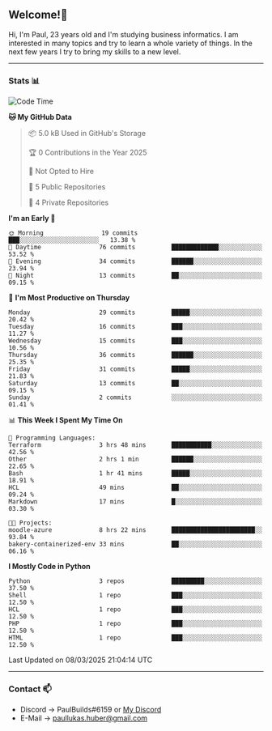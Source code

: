 ## Welcome!👋

Hi, I'm Paul, 23 years old and I'm studying business informatics. I am interested in many topics and try to learn a whole variety of things. In the next few years I try to bring my skills to a new level.

---
### Stats 📊

<!--START_SECTION:waka-->
![Code Time](http://img.shields.io/badge/Code%20Time-98%20hrs%201%20min-blue)

**🐱 My GitHub Data** 

> 📦 5.0 kB Used in GitHub's Storage 
 > 
> 🏆 0 Contributions in the Year 2025
 > 
> 🚫 Not Opted to Hire
 > 
> 📜 5 Public Repositories 
 > 
> 🔑 4 Private Repositories 
 > 
**I'm an Early 🐤** 

```text
🌞 Morning                19 commits          ███░░░░░░░░░░░░░░░░░░░░░░   13.38 % 
🌆 Daytime                76 commits          █████████████░░░░░░░░░░░░   53.52 % 
🌃 Evening                34 commits          ██████░░░░░░░░░░░░░░░░░░░   23.94 % 
🌙 Night                  13 commits          ██░░░░░░░░░░░░░░░░░░░░░░░   09.15 % 
```
📅 **I'm Most Productive on Thursday** 

```text
Monday                   29 commits          █████░░░░░░░░░░░░░░░░░░░░   20.42 % 
Tuesday                  16 commits          ███░░░░░░░░░░░░░░░░░░░░░░   11.27 % 
Wednesday                15 commits          ███░░░░░░░░░░░░░░░░░░░░░░   10.56 % 
Thursday                 36 commits          ██████░░░░░░░░░░░░░░░░░░░   25.35 % 
Friday                   31 commits          █████░░░░░░░░░░░░░░░░░░░░   21.83 % 
Saturday                 13 commits          ██░░░░░░░░░░░░░░░░░░░░░░░   09.15 % 
Sunday                   2 commits           ░░░░░░░░░░░░░░░░░░░░░░░░░   01.41 % 
```


📊 **This Week I Spent My Time On** 

```text
💬 Programming Languages: 
Terraform                3 hrs 48 mins       ███████████░░░░░░░░░░░░░░   42.56 % 
Other                    2 hrs 1 min         ██████░░░░░░░░░░░░░░░░░░░   22.65 % 
Bash                     1 hr 41 mins        █████░░░░░░░░░░░░░░░░░░░░   18.91 % 
HCL                      49 mins             ██░░░░░░░░░░░░░░░░░░░░░░░   09.24 % 
Markdown                 17 mins             █░░░░░░░░░░░░░░░░░░░░░░░░   03.30 % 

🐱‍💻 Projects: 
moodle-azure             8 hrs 22 mins       ███████████████████████░░   93.84 % 
bakery-containerized-env 33 mins             ██░░░░░░░░░░░░░░░░░░░░░░░   06.16 % 
```

**I Mostly Code in Python** 

```text
Python                   3 repos             █████████░░░░░░░░░░░░░░░░   37.50 % 
Shell                    1 repo              ███░░░░░░░░░░░░░░░░░░░░░░   12.50 % 
HCL                      1 repo              ███░░░░░░░░░░░░░░░░░░░░░░   12.50 % 
PHP                      1 repo              ███░░░░░░░░░░░░░░░░░░░░░░   12.50 % 
HTML                     1 repo              ███░░░░░░░░░░░░░░░░░░░░░░   12.50 % 
```




 Last Updated on 08/03/2025 21:04:14 UTC
<!--END_SECTION:waka-->

---
### Contact 📫

* Discord -> PaulBuilds#6159 or [My Discord](https://discord.gg/7kq6UnB)
* E-Mail -> paullukas.huber@gmail.com

